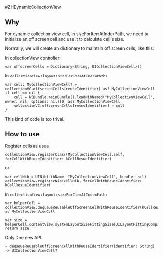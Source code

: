 #ZHDynamicCollectionView

## Why
For dynamic collection view cell, in sizeForItemAtIndexPath, we need to 
initialize an off screen cell and use it to calculate cell's size.

Normally, we will create an dictionary to maintain off screen cells, like this:

In collectionView controller:

```
var offscreenCells = Dictionary<String, UICollectionViewCell>()
```

In 
`collectionView:layout:sizeForItemAtIndexPath:`

```
var cell: MyCollectionViewCell? = collectionVC.offscreenCells[reuseIdentifier] as? MyCollectionViewCell
if cell == nil {
	cell = NSBundle.mainBundle().loadNibNamed("MyCollectionViewCell", owner: nil, options: nil)[0] as? MyCollectionViewCell
	collectionVC.offscreenCells[reuseIdentifier] = cell
}
```

This kind of code is too trival.

## How to use

Register cells as usual:

```
collectionView.registerClass(MyCollectionViewCell.self, forCellWithReuseIdentifier: kCellResueIdentifier)
```
or

```
var cellNib = UINib(nibName: "MyCollectionViewCell", bundle: nil)
collectionView.registerNib(cellNib, forCellWithReuseIdentifier: kCellResueIdentifier)
```

In `collectionView:layout:sizeForItemAtIndexPath:`

```
var helperCell = collectionView.dequeueReusableOffScreenCellWithReuseIdentifier(kCellResueIdentifier) as MyCollectionViewCell

var size = helperCell.contentView.systemLayoutSizeFittingSize(UILayoutFittingCompressedSize)
return size
```

Only One new API: 

`- dequeueReusableOffScreenCellWithReuseIdentifier(identifier: String) -> UICollectionViewCell?`